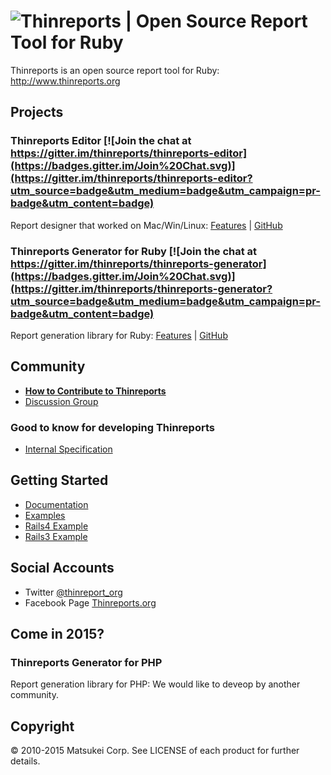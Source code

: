 # ![Thinreports | Open Source Report Tool for Ruby](http://www.thinreports.org/assets/images/thinreports-logo.png)

Thinreports is an open source report tool for Ruby:
http://www.thinreports.org

## Projects

### Thinreports Editor [![Join the chat at https://gitter.im/thinreports/thinreports-editor](https://badges.gitter.im/Join%20Chat.svg)](https://gitter.im/thinreports/thinreports-editor?utm_source=badge&utm_medium=badge&utm_campaign=pr-badge&utm_content=badge)

Report designer that worked on Mac/Win/Linux:
[Features](http://www.thinreports.org/features/edotor/) |
[GitHub](https://github.com/thinreports/thinreports-editor)

### Thinreports Generator for Ruby [![Join the chat at https://gitter.im/thinreports/thinreports-generator](https://badges.gitter.im/Join%20Chat.svg)](https://gitter.im/thinreports/thinreports-generator?utm_source=badge&utm_medium=badge&utm_campaign=pr-badge&utm_content=badge)

Report generation library for Ruby:
[Features](http://www.thinreports.org/features/generator/) |
[GitHub](https://github.com/thinreports/thinreports-generator)

## Community

  * [**How to Contribute to Thinreports**](https://github.com/thinreports/thinreports/wiki/How-to:-Contributing-to-Thinreports)
  * [Discussion Group](https://groups.google.com/forum/#!forum/thinreports)

### Good to know for developing Thinreports

  * [Internal Specification](https://github.com/thinreports/thinreports/wiki#internal-specification)

## Getting Started

  * [Documentation](http://www.thinreports.org/documentation/)
  * [Examples](https://github.com/thinreports/thinreports-examples)
  * [Rails4 Example](https://github.com/thinreports/thinreports-rails4-example)
  * [Rails3 Example](https://github.com/thinreports/thinreports-rails3-example)

## Social Accounts

  * Twitter [@thinreport_org](https://twitter.com/thinreports_org)
  * Facebook Page [Thinreports.org](https://www.facebook.com/Thinreports.org)

## Come in 2015?

### Thinreports Generator for PHP

Report generation library for PHP:
We would like to deveop by another community.

## Copyright

&copy; 2010-2015 Matsukei Corp. See LICENSE of each product for further details.
